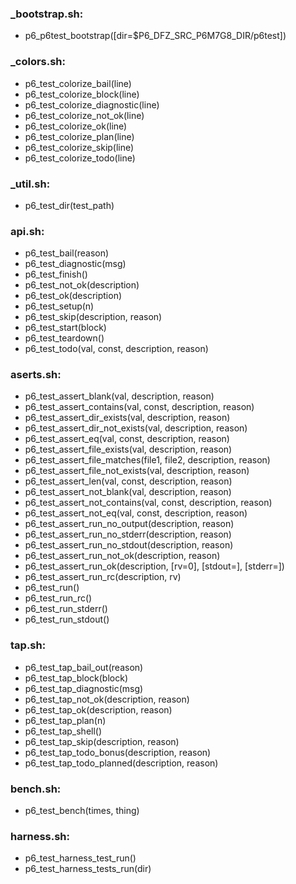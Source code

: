 ### _bootstrap.sh:
- p6_p6test_bootstrap([dir=$P6_DFZ_SRC_P6M7G8_DIR/p6test])

### _colors.sh:
- p6_test_colorize_bail(line)
- p6_test_colorize_block(line)
- p6_test_colorize_diagnostic(line)
- p6_test_colorize_not_ok(line)
- p6_test_colorize_ok(line)
- p6_test_colorize_plan(line)
- p6_test_colorize_skip(line)
- p6_test_colorize_todo(line)

### _util.sh:
- p6_test_dir(test_path)

### api.sh:
- p6_test_bail(reason)
- p6_test_diagnostic(msg)
- p6_test_finish()
- p6_test_not_ok(description)
- p6_test_ok(description)
- p6_test_setup(n)
- p6_test_skip(description, reason)
- p6_test_start(block)
- p6_test_teardown()
- p6_test_todo(val, const, description, reason)

### aserts.sh:
- p6_test_assert_blank(val, description, reason)
- p6_test_assert_contains(val, const, description, reason)
- p6_test_assert_dir_exists(val, description, reason)
- p6_test_assert_dir_not_exists(val, description, reason)
- p6_test_assert_eq(val, const, description, reason)
- p6_test_assert_file_exists(val, description, reason)
- p6_test_assert_file_matches(file1, file2, description, reason)
- p6_test_assert_file_not_exists(val, description, reason)
- p6_test_assert_len(val, const, description, reason)
- p6_test_assert_not_blank(val, description, reason)
- p6_test_assert_not_contains(val, const, description, reason)
- p6_test_assert_not_eq(val, const, description, reason)
- p6_test_assert_run_no_output(description, reason)
- p6_test_assert_run_no_stderr(description, reason)
- p6_test_assert_run_no_stdout(description, reason)
- p6_test_assert_run_not_ok(description, reason)
- p6_test_assert_run_ok(description, [rv=0], [stdout=], [stderr=])
- p6_test_assert_run_rc(description, rv)
- p6_test_run()
- p6_test_run_rc()
- p6_test_run_stderr()
- p6_test_run_stdout()

### tap.sh:
- p6_test_tap_bail_out(reason)
- p6_test_tap_block(block)
- p6_test_tap_diagnostic(msg)
- p6_test_tap_not_ok(description, reason)
- p6_test_tap_ok(description, reason)
- p6_test_tap_plan(n)
- p6_test_tap_shell()
- p6_test_tap_skip(description, reason)
- p6_test_tap_todo_bonus(description, reason)
- p6_test_tap_todo_planned(description, reason)

### bench.sh:
- p6_test_bench(times, thing)

### harness.sh:
- p6_test_harness_test_run()
- p6_test_harness_tests_run(dir)

